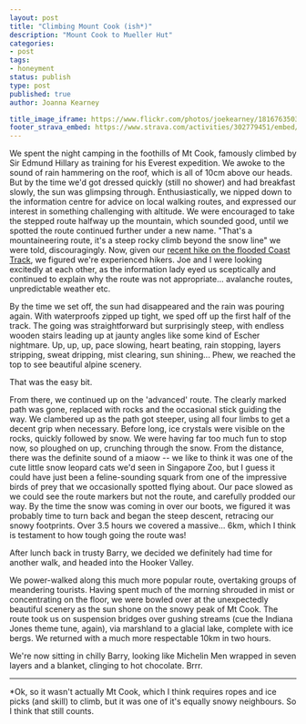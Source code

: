 ```yaml
---
layout: post
title: "Climbing Mount Cook (ish*)"
description: "Mount Cook to Mueller Hut"
categories:
- post
tags:
- honeyment
status: publish
type: post
published: true
author: Joanna Kearney

title_image_iframe: https://www.flickr.com/photos/joekearney/18167635036/in/album-72157652379606419/player/
footer_strava_embed: https://www.strava.com/activities/302779451/embed/f7ade0ca0e50705d0b3ad6019c90dd33d3253f47
---
```


We spent the night camping in the foothills of Mt Cook, famously climbed by Sir Edmund Hillary as training for his Everest expedition. We awoke to the sound of rain hammering on the roof, which is all of 10cm above our heads. But by the time we'd got dressed quickly (still no shower) and had breakfast slowly, the sun was glimpsing through. Enthusiastically, we nipped down to the information centre for advice on local walking routes, and expressed our interest in something challenging with altitude. We were encouraged to take the stepped route halfway up the mountain, which sounded good, until we spotted the route continued further under a new name. "That's a mountaineering route, it's a steep rocky climb beyond the snow line" we were told, discouragingly. Now, given our [recent hike on the flooded Coast Track](/posts/happy-camper-coast-track), we figured we're experienced hikers. Joe and I were looking excitedly at each other, as the information lady eyed us sceptically and continued to explain why the route was not appropriate... avalanche routes, unpredictable weather etc.

By the time we set off, the sun had disappeared and the rain was pouring again. With waterproofs zipped up tight, we sped off up the first half of the track. The going was straightforward but surprisingly steep, with endless wooden stairs leading up at jaunty angles like some kind of Escher nightmare. Up, up, up, pace slowing, heart beating, rain stopping, layers stripping, sweat dripping, mist clearing, sun shining... Phew, we reached the top to see beautiful alpine scenery.

That was the easy bit.

From there, we continued up on the 'advanced' route. The clearly marked path was gone, replaced with rocks and the occasional stick guiding the way. We clambered up as the path got steeper, using all four limbs to get a decent grip when necessary. Before long, ice crystals were visible on the rocks, quickly followed by snow. We were having far too much fun to stop now, so ploughed on up, crunching through the snow. From the distance, there was the definite sound of a miaow -- we like to think it was one of the cute little snow leopard cats we'd seen in Singapore Zoo, but I guess it could have just been a feline-sounding squark from one of the impressive birds of prey that we occasionally spotted flying about. Our pace slowed as we could see the route markers but not the route, and carefully prodded our way. By the time the snow was coming in over our boots, we figured it was probably time to turn back and began the steep descent, retracing our snowy footprints. Over 3.5 hours we covered a massive... 6km, which I think is testament to how tough going the route was!

After lunch back in trusty Barry, we decided we definitely had time for another walk, and headed into the Hooker Valley.

We power-walked along this much more popular route, overtaking groups of meandering tourists. Having spent much of the morning shrouded in mist or concentrating on the floor, we were bowled over at the unexpectedly beautiful scenery as the sun shone on the snowy peak of Mt Cook. The route took us on suspension bridges over gushing streams (cue the Indiana Jones theme tune, again), via marshland to a glacial lake, complete with ice bergs. We returned with a much more respectable 10km in two hours.

We're now sitting in chilly Barry, looking like Michelin Men wrapped in seven layers and a blanket, clinging to hot chocolate. Brrr.

***

*Ok, so it wasn't actually Mt Cook, which I think requires ropes and ice picks (and skill) to climb, but it was one of it's equally snowy neighbours. So I think that still counts.
